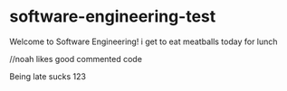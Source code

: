 # software-engineering-test









Welcome to Software Engineering!
i get to eat meatballs today for lunch


//noah likes good commented code

Being late sucks
123
